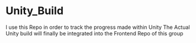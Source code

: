 # Unity_Build
I use this Repo in order to track the progress made within Unity
The Actual Unity build will finally be integrated into the Frontend Repo of this group
